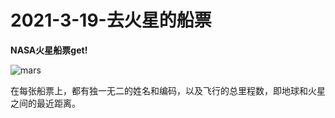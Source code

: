 # 2021-3-19-去火星的船票

**NASA火星船票get!**

![mars](https://github.com/Zeng-WH/MarkdownPic/tree/main/2021-03-19/Mars.png)

在每张船票上，都有独一无二的姓名和编码，以及飞行的总里程数，即地球和火星之间的最近距离。





